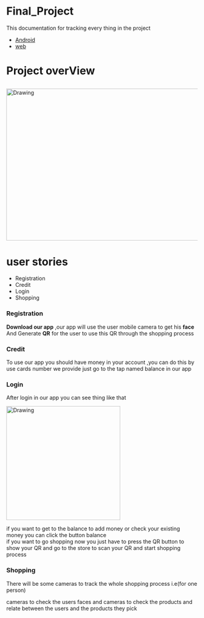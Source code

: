 # Final_Project

This documentation for  tracking every thing in the project 

* [Android](https://github.com/AhmedFouad60/Final_Project)
* [web](https://github.com/AhmedFouad60/Final_Project/tree/moustafa/web)



# Project overView

## 


<img src="https://cdn.geekwire.com/wp-content/uploads/2016/12/3-3-1-630x730.png" alt="Drawing" style="width: 600px;height: 400px"/>

# user stories

* Registration
* Credit
* Login
* Shopping


### Registration
**Download our app** ,our app will use the user mobile camera to get his **face**
And Generate **QR** for the user to use this QR through the shopping process
### Credit
To use our app you should have money in your account ,you can do this by use cards number we provide just go to the tap named balance in our app
### Login
After login in our app you can see thing like that 

<img src="https://preview.ibb.co/gYcoXm/Screenshot_2017_11_17_20_54_12_075_com_example_tom_otgstore.png" alt="Drawing" style="width: 300px;"/>

if you want to get to the balance to add money or check your existing money you can click the button balance<br />
if you want to go shopping now you just have to press the QR button to show your QR and go to the store to scan your QR and start shopping process


### Shopping

There will be some cameras to track the whole shopping process
i.e(for one person) <br />

cameras to check the users faces and cameras to check the products
and relate between the users and the products they pick






